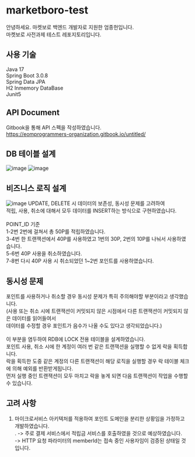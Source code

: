 # marketboro-test
안녕하세요. 마켓보로 백엔드 개발자로 지원한 엄종헌입니다. <br>
마켓보로 사전과제 테스트 레포지토리입니다.

## 사용 기술
Java 17 <br>
Spring Boot 3.0.8 <br>
Spring Data JPA <br>
H2 Inmemory DataBase <br>
Junit5 <br>

## API Document
Gitbook을 통해 API 스펙을 작성하였습니다. <br>
https://eomprogrammers-organization.gitbook.io/untitled/

## DB 테이블 설계
![image](https://github.com/jheon-eom/marketboro-test/assets/79975547/920ab451-4bb0-4caa-96b6-ffa106046087)
![image](https://github.com/jheon-eom/marketboro-test/assets/79975547/0b801fe6-ad22-4418-8083-645173b17e83)

## 비즈니스 로직 설계
![image](https://github.com/jheon-eom/marketboro-test/assets/79975547/d219de40-e953-4a94-8cd5-14b8c5a899d0)
UPDATE, DELETE 시 데이터의 보존성, 동시성 문제를 고려하여 <br>
적립, 사용, 취소에 대해서 모두 데이터를 INSERT하는 방식으로 구현하였습니다. <br>
<br>
POINT_ID 기준 <br>
1-2번 2번에 걸쳐서 총 50P를 적립하였습니다. <br>
3-4번 한 트랜잭션에서 40P를 사용하였고 1번의 30P, 2번의 10P를 나눠서 사용하였습니다. <br>
5-6번 40P 사용을 취소하였습니다.<br>
7-8번 다시 40P 사용 시 취소되었던 1~2번 포인트를 사용하였습니다. <br>

## 동시성 문제
포인트를 사용하거나 취소할 경우 동시성 문제가 특히 주의해야할 부분이라고 생각했습니다. <br>
(사용 또는 취소 시에 트랜잭션이 커밋되지 않은 시점에서 다른 트랜잭션이 커밋되지 않은 데이터를 읽어들여서 <br>
데이터를 수정할 경우 포인트가 음수가 나올 수도 있다고 생각되었습니다.) <br>
<br>
이 부분을 염두하여 RDB에 LOCK 전용 테이블을 설계하였습니다. <br>
포인트 사용, 취소 시에 한 계정이 여러 번 같은 트랜잭션을 실행할 수 없게 락을 획득합니다. <br>
락을 획득한 도중 같은 계정의 다른 트랜잭션이 해당 로직을 실행할 경우 락 테이블 체크에 의해 예외를 반환받게됩니다. <br>
먼저 실행 중인 트랜잭션이 모두 마치고 락을 놓게 되면 다음 트랜잭션이 작업을 수행할 수 있습니다.

## 고려 사항
1. 마이크로서비스 아키텍처를 적용하여 포인트 도메인을 분리한 상황임을 가정하고 개발하였습니다. <br>.
-> 주로 결제 서비스에서 적립금 서비스를 호출하였을 것으로 예상하였습니다. <br>
-> HTTP 요청 파라미터의 memberId는 접속 중인 사용자임이 검증된 상태일 것입니다.

